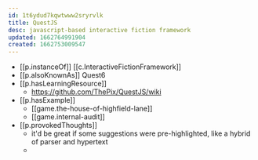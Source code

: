 ```yaml
---
id: 1t6ydud7kqwtwww2sryrvlk
title: QuestJS
desc: javascript-based interactive fiction framework
updated: 1662764991904
created: 1662753009547
---
```


- [[p.instanceOf]] [[c.InteractiveFictionFramework]]
- [[p.alsoKnownAs]] Quest6
- [[p.hasLearningResource]]
  - https://github.com/ThePix/QuestJS/wiki
- [[p.hasExample]] 
  - [[game.the-house-of-highfield-lane]]
  - [[game.internal-audit]]
- [[p.provokedThoughts]]
  - it'd be great if some suggestions were pre-highlighted, like a hybrid of parser and hypertext
  - 